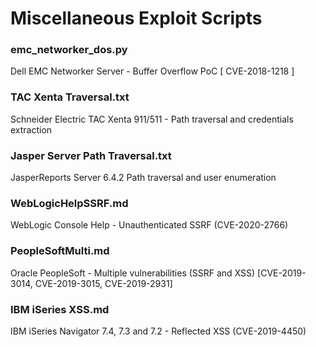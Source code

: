 # Miscellaneous Exploit Scripts

### emc_networker_dos.py
Dell EMC Networker Server - Buffer Overflow PoC \[ CVE-2018-1218 \]
### TAC Xenta Traversal.txt
Schneider Electric TAC Xenta 911/511 - Path traversal and credentials extraction
### Jasper Server Path Traversal.txt
JasperReports Server 6.4.2 Path traversal and user enumeration
### WebLogicHelpSSRF.md
WebLogic Console Help - Unauthenticated SSRF (CVE-2020-2766)
### PeopleSoftMulti.md
Oracle PeopleSoft - Multiple vulnerabilities (SSRF and XSS) [CVE-2019-3014, CVE-2019-3015, CVE-2019-2931]
### IBM iSeries XSS.md
IBM iSeries Navigator 7.4, 7.3 and 7.2 - Reflected XSS (CVE-2019-4450)
